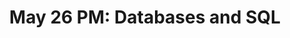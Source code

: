 ---
title: 'May 26 PM: Databases and SQL'
description:
  'DB + SQL'
prev: /chapter9
next: null
type: chapter
id: 10
---